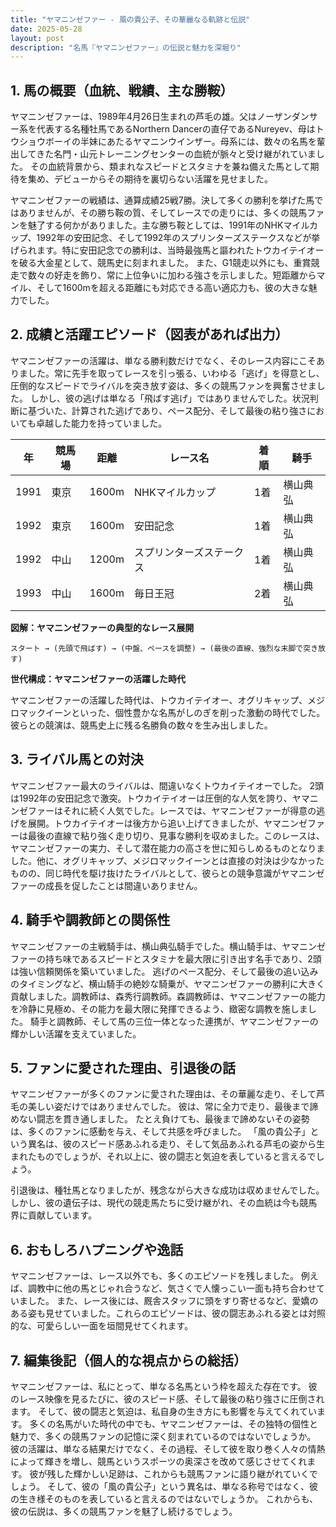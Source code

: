 ```yaml
---
title: "ヤマニンゼファー - 風の貴公子、その華麗なる軌跡と伝説"
date: 2025-05-28
layout: post
description: "名馬『ヤマニンゼファー』の伝説と魅力を深堀り"
---
```


## 1. 馬の概要（血統、戦績、主な勝鞍）

ヤマニンゼファーは、1989年4月26日生まれの芦毛の雄。父はノーザンダンサー系を代表する名種牡馬であるNorthern Dancerの直仔であるNureyev、母はトウショウボーイの半妹にあたるヤマニンウインザー。母系には、数々の名馬を輩出してきた名門・山元トレーニングセンターの血統が脈々と受け継がれていました。  その血統背景から、類まれなスピードとスタミナを兼ね備えた馬として期待を集め、デビューからその期待を裏切らない活躍を見せました。

ヤマニンゼファーの戦績は、通算成績25戦7勝。決して多くの勝利を挙げた馬ではありませんが、その勝ち鞍の質、そしてレースでの走りには、多くの競馬ファンを魅了する何かがありました。主な勝ち鞍としては、1991年のNHKマイルカップ、1992年の安田記念、そして1992年のスプリンターズステークスなどが挙げられます。特に安田記念での勝利は、当時最強馬と謳われたトウカイテイオーを破る大金星として、競馬史に刻まれました。  また、G1競走以外にも、重賞競走で数々の好走を飾り、常に上位争いに加わる強さを示しました。短距離からマイル、そして1600mを超える距離にも対応できる高い適応力も、彼の大きな魅力でした。


## 2. 成績と活躍エピソード（図表があれば出力）

ヤマニンゼファーの活躍は、単なる勝利数だけでなく、そのレース内容にこそありました。常に先手を取ってレースを引っ張る、いわゆる「逃げ」を得意とし、圧倒的なスピードでライバルを突き放す姿は、多くの競馬ファンを興奮させました。  しかし、彼の逃げは単なる「飛ばす逃げ」ではありませんでした。状況判断に基づいた、計算された逃げであり、ペース配分、そして最後の粘り強さにおいても卓越した能力を持っていました。

| 年 | 競馬場 | 距離 | レース名 | 着順 | 騎手 |
|---|---|---|---|---|---|
| 1991 | 東京 | 1600m | NHKマイルカップ | 1着 | 横山典弘 |
| 1992 | 東京 | 1600m | 安田記念 | 1着 | 横山典弘 |
| 1992 | 中山 | 1200m | スプリンターズステークス | 1着 | 横山典弘 |
| 1993 | 中山 | 1600m | 毎日王冠 | 2着 | 横山典弘 |


**図解：ヤマニンゼファーの典型的なレース展開**

```
スタート → (先頭で飛ばす) → (中盤、ペースを調整) → (最後の直線、強烈な末脚で突き放す)
```

**世代構成：ヤマニンゼファーの活躍した時代**

ヤマニンゼファーの活躍した時代は、トウカイテイオー、オグリキャップ、メジロマックイーンといった、個性豊かな名馬がしのぎを削った激動の時代でした。彼らとの競演は、競馬史上に残る名勝負の数々を生み出しました。


## 3. ライバル馬との対決

ヤマニンゼファー最大のライバルは、間違いなくトウカイテイオーでした。  2頭は1992年の安田記念で激突。トウカイテイオーは圧倒的な人気を誇り、ヤマニンゼファーはそれに続く人気でした。レースでは、ヤマニンゼファーが得意の逃げを展開。トウカイテイオーは後方から追い上げてきましたが、ヤマニンゼファーは最後の直線で粘り強く走り切り、見事な勝利を収めました。このレースは、ヤマニンゼファーの実力、そして潜在能力の高さを世に知らしめるものとなりました。他に、オグリキャップ、メジロマックイーンとは直接の対決は少なかったものの、同じ時代を駆け抜けたライバルとして、彼らとの競争意識がヤマニンゼファーの成長を促したことは間違いありません。


## 4. 騎手や調教師との関係性

ヤマニンゼファーの主戦騎手は、横山典弘騎手でした。横山騎手は、ヤマニンゼファーの持ち味であるスピードとスタミナを最大限に引き出す名手であり、2頭は強い信頼関係を築いていました。  逃げのペース配分、そして最後の追い込みのタイミングなど、横山騎手の絶妙な騎乗が、ヤマニンゼファーの勝利に大きく貢献しました。調教師は、森秀行調教師。森調教師は、ヤマニンゼファーの能力を冷静に見極め、その能力を最大限に発揮できるよう、緻密な調教を施しました。  騎手と調教師、そして馬の三位一体となった連携が、ヤマニンゼファーの輝かしい活躍を支えていました。


## 5. ファンに愛された理由、引退後の話

ヤマニンゼファーが多くのファンに愛された理由は、その華麗な走り、そして芦毛の美しい姿だけではありませんでした。  彼は、常に全力で走り、最後まで諦めない闘志を貫き通しました。  たとえ負けても、最後まで諦めないその姿勢は、多くのファンに感動を与え、そして共感を呼びました。  「風の貴公子」という異名は、彼のスピード感あふれる走り、そして気品あふれる芦毛の姿から生まれたものでしょうが、それ以上に、彼の闘志と気迫を表していると言えるでしょう。

引退後は、種牡馬となりましたが、残念ながら大きな成功は収めませんでした。しかし、彼の遺伝子は、現代の競走馬たちに受け継がれ、その血統は今も競馬界に貢献しています。


## 6. おもしろハプニングや逸話

ヤマニンゼファーは、レース以外でも、多くのエピソードを残しました。  例えば、調教中に他の馬とじゃれ合うなど、気さくで人懐っこい一面も持ち合わせていました。  また、レース後には、厩舎スタッフに頭をすり寄せるなど、愛嬌のある姿も見せていました。これらのエピソードは、彼の闘志あふれる姿とは対照的な、可愛らしい一面を垣間見せてくれます。


## 7. 編集後記（個人的な視点からの総括）

ヤマニンゼファーは、私にとって、単なる名馬という枠を超えた存在です。  彼のレース映像を見るたびに、彼のスピード感、そして最後の粘り強さに圧倒されます。  そして、彼の闘志と気迫は、私自身の生き方にも影響を与えてくれています。  多くの名馬がいた時代の中でも、ヤマニンゼファーは、その独特の個性と魅力で、多くの競馬ファンの記憶に深く刻まれているのではないでしょうか。  彼の活躍は、単なる結果だけでなく、その過程、そして彼を取り巻く人々の情熱によって輝きを増し、競馬というスポーツの奥深さを改めて感じさせてくれます。  彼が残した輝かしい足跡は、これからも競馬ファンに語り継がれていくでしょう。  そして、彼の「風の貴公子」という異名は、単なる称号ではなく、彼の生き様そのものを表していると言えるのではないでしょうか。  これからも、彼の伝説は、多くの競馬ファンを魅了し続けるでしょう。
